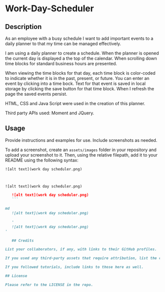 # Work-Day-Scheduler


## Description

As an employee with a busy schedule I want to add important events to a daily planner to that my time can be managed effectively.

I am using a daily planner to create a schedule. When the planner is opened the current day is displayed a the top of the calendar. When scrolling down time blocks for standard business hours are presented. 

When viewing the time blocks for that day, each time block is color-coded to indicate whether it is in the past, present, or future. 
You can enter an event by clicking into a time bock. Text for that event is saved in local storage by clicking the save button for that time block. When I refresh the page the saved events persist. 

HTML, CSS and Java Script were used in the creation of this planner. 

Third party APIs used: Moment and JQuery.

## Usage

Provide instructions and examples for use. Include screenshots as needed.

To add a screenshot, create an `assets/images` folder in your repository and upload your screenshot to it. Then, using the relative filepath, add it to your README using the following syntax:

 
    ![alt text](work day scheduler.png)
    
    
    
    ![alt text](work day scheduler.png)

 ```md
    ![alt text](work day scheduler.png)
    ```
    
 md
    ![alt text](work day scheduler.png)
  
    '
    ![alt text](work day scheduler.png)
 '
    
    ## Credits

List your collaborators, if any, with links to their GitHub profiles.

If you used any third-party assets that require attribution, list the creators with links to their primary web presence in this section.

If you followed tutorials, include links to those here as well.

## License

Please refer to the LICENSE in the repo.
